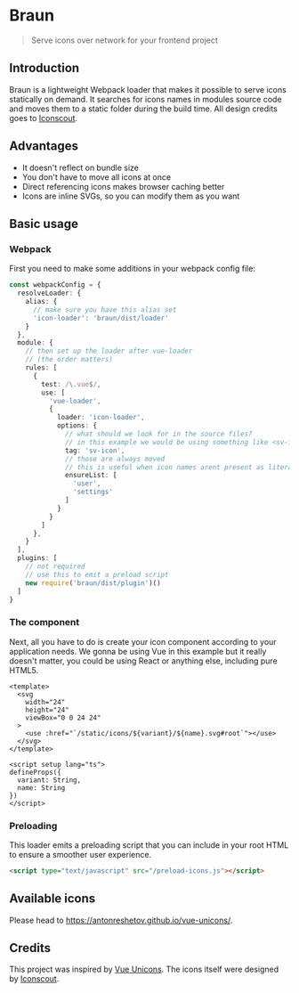 # Braun
>Serve icons over network for your frontend project

## Introduction

Braun is a lightweight Webpack loader that makes it possible to serve icons statically on demand. It searches for icons names in modules source code and moves them to a static folder during the build time. All design credits goes to [Iconscout](https://github.com/iconscout/unicons).

## Advantages

- It doesn't reflect on bundle size
- You don't have to move all icons at once
- Direct referencing icons makes browser caching better
- Icons are inline SVGs, so you can modify them as you want

## Basic usage

### Webpack

First you need to make some additions in your webpack config file:

```typescript
const webpackConfig = {
  resolveLoader: {
    alias: {
      // make sure you have this alias set
      'icon-loader': 'braun/dist/loader'
    }
  },
  module: {
    // then set up the loader after vue-loader
    // (the order matters)
    rules: [
      {
        test: /\.vue$/,
        use: [
          'vue-loader',
          {
            loader: 'icon-loader',
            options: {
              // what should we look for in the source files?
              // in this example we would be using something like <sv-icon name="user" />
              tag: 'sv-icon',
              // those are always moved
              // this is useful when icon names arent present as literals in files
              ensureList: [
                'user',
                'settings'
              ]
            }
          }
        ]
      },
    }
  ],
  plugins: [
    // not required
    // use this to emit a preload script
    new require('braun/dist/plugin')()
  ]
}
```

### The component

Next, all you have to do is create your icon component according to your application needs. We gonna be using Vue in this example but it really doesn't matter, you could be using React or anything else, including pure HTML5.

```vue
<template>
  <svg
    width="24"
    height="24"
    viewBox="0 0 24 24"
  >
    <use :href="`/static/icons/${variant}/${name}.svg#root`"></use>
  </svg>
</template>

<script setup lang="ts">
defineProps({
  variant: String,
  name: String
})
</script>
```

### Preloading

This loader emits a preloading script that you can include in your root HTML to ensure a smoother user experience.
```html
<script type="text/javascript" src="/preload-icons.js"></script>
```

## Available icons

Please head to https://antonreshetov.github.io/vue-unicons/.

## Credits
This project was inspired by [Vue Unicons](https://github.com/antonreshetov/vue-unicons). The icons itself were designed by [Iconscout](https://github.com/iconscout/unicons).
